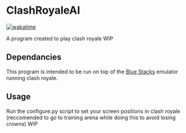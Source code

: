 # ClashRoyaleAI
[![wakatime](https://wakatime.com/badge/github/Yoyolick/ClashRoyaleAI.svg)](https://wakatime.com/badge/github/Yoyolick/ClashRoyaleAI)

A program created to play clash royale WIP

## Dependancies
This program is intended to be run on top of the [Blue Stacks](https://www.bluestacks.com/) emulator running clash royale. 

## Usage
Run the configure.py script to set your screen positions in clash royale (reccomended to go to training arena while doing this to avoid losing crowns)
WIP
